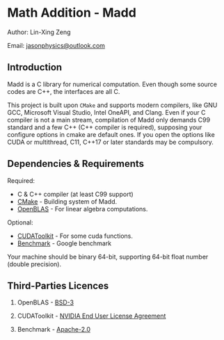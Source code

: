 Math Addition - Madd
===
Author: Lin-Xing Zeng

Email: jasonphysics@outlook.com

Introduction
---

Madd is a C library for numerical computation. Even though some source codes are C++, the interfaces are all C.

This project is built upon `CMake` and supports modern compilers, like GNU GCC, Microsoft Visual Studio, Intel OneAPI, and Clang. Even if your C compiler is not a main stream, compilation of Madd only demands C99 standard and a few C++ (C++ compiler is required), supposing your configure options in cmake are default ones. If you open the options like CUDA or multithread, C11, C++17 or later standards may be compulsory.

Dependencies & Requirements
---

Required:

* C & C++ compiler (at least C99 support)
* [CMake](https://cmake.org) - Building system of Madd.
* [OpenBLAS](https://github.com/OpenMathLib/OpenBLAS) - For linear algebra computations.

Optional:

* [CUDAToolkit](https://developer.nvidia.com/cuda-toolkit) - For some cuda functions.
* [Benchmark](https://github.com/google/benchmark) - Google benchmark

Your machine should be binary 64-bit, supporting 64-bit float number (double precision).

Third-Parties Licences
---

1. OpenBLAS - [BSD-3](https://opensource.org/licenses/BSD-3-Clause)

2. CUDAToolkit - [NVIDIA End User License Agreement](https://docs.nvidia.com/cuda/eula/index.html)

3. Benchmark - [Apache-2.0](https://www.apache.org/licenses/LICENSE-2.0)